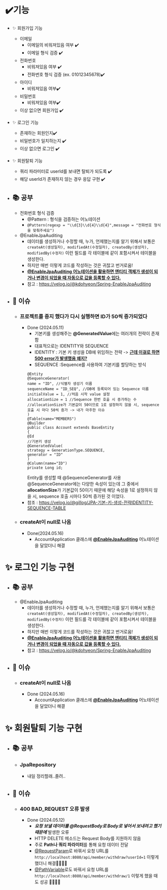 ✔️기능
==========
- ✨ 회원가입 기능
  - 이메일
    - 이메일의 비워져있음 여부 ✔️
    - 이메일 형식 검증 ✔️
  - 전화번호
    - 비워져있음 여부 ✔️
    - 전화번호 형식 검증 (ex. 01012345678)✔️
  - 아이디
    - 비워져있음 여부✔️
  - 비밀번호
    - 비워져있음 여부✔️
  - 이상 없으면 회원가입 ✔️
- ✨ 로그인 기능
  - 존재하는 회원인지✔️
  - 비밀번호가 일치하는지 ✔️
  - 이상 없으면 로그인 ✔️
- ✨ 회원탈퇴 기능
  - 쿼리 파라미터로 userId를 보내면 탈퇴가 되도록 ✔️
  - 해당 userId가 존재하지 않는 경우 응답 구현 ✔️

- ## 📚 공부
  - 전화번호 형식 검증
    - @Pattern : 형식을 검증하는 어노테이션
    - ```@Pattern(regexp = "\\d{3}\\d{4}\\d{4}",message = "전화번호 형식을 맞춰주세요")```
  - @EnableJpaAuditing
    - 데이터를 생성하거나 수정할 때, 누가, 언제했는지를 알기 위해서 보통은
      ``` createAt(생성일자), modifiedAt(수정일자), createdBy(생성자), modifiedBy(수정자)```
      이런 필드를 각 테이블에 같이 포함시켜서 테이블을 생성한다.
    - 하지만 매번 이렇게 코드를 작성하는 것은 귀찮고 번거로움!
    -  **<u>@EnableJpaAuditing 어노테이션을 활용하면 엔티티 객체가 생성이 되거나 변경이 되었을 때 자동으로 값을 등록할 수 있다. </u>**
    - 참고 : <https://velog.io/@kdohyeon/Spring-EnableJpaAuditing>
- ## 🐛 이슈
  - ### 프로젝트를 중지 했다가 다시 실행하면 ID가 50씩 증가되었다
    - Done (2024.05.11)
      - 기본키를 생성해주는 **@GeneratedValue**에는 여러개의 전략이 존재함
      - 대표적으로는 IDENTITY와 SEQUENCE
      - IDENTITY : 기본 키 생성을 DB에 위임하는 전략 -> **<u> 근데 이걸로 하면 500 error가 발생했음 왜지?</u>**
      - SEQUENCE :Sequence를 사용하여 기본키를 할당하는 방식
      ```
      @Entity
      @SequenceGenerator(
      name = "ID", //식별자 생성기 이름
      sequenceName = "ID_SEQ", //DB에 등록되어 있는 Sequence 이름
      initialValue = 1, //처음 시작 value 설정
      allocationSize = 1 //Sequence 한번 호출 시 증가하는 수
      //allocationSize가 기본값이 50이므로 1로 설정하지 않을 시, sequence 호출 시 마다 50씩 증가 -> 내가 마주한 이슈
      )
      @Table(name="MEMBERS")
      @Builder
      public class Account extends BaseEntity
      {
      @Id
      //기본키 생성
      @GeneratedValue(
      strategy = GenerationType.SEQUENCE,
      generator = "ID"
      )
      @Column(name="ID")
      private Long id;
      ```
        Entity를 생성할 때 @SequenceGenerator를 사용
        @SequenceGenerator에는 다양한 속성이 있는데
        그 중에서 **allocationSize**가 기본값이 50이기 때문에 해당 속성을 1로 설정하지 않을 시, sequence 호출 시마다 50씩 증가된 것 이었다.
    - 참조 : <https://velog.io/@gillog/JPA-기본-키-생성-전략IDENTITY-SEQUENCE-TABLE>
  - ### createAt이 null로 나옴
    - Done(2024.05.16)
      - AccountApplication 클래스에 **<u>@EnableJpaAuditing</u>** 어노테이션을 달았더니 해결

✨ 로그인 기능 구현
==================
- ## 📚 공부
  - @EnableJpaAuditing
    - 데이터를 생성하거나 수정할 때, 누가, 언제했는지를 알기 위해서 보통은
      ``` createAt(생성일자), modifiedAt(수정일자), createdBy(생성자), modifiedBy(수정자)```
      이런 필드를 각 테이블에 같이 포함시켜서 테이블을 생성한다.
    - 하지만 매번 이렇게 코드를 작성하는 것은 귀찮고 번거로움!
    -  **<u>@EnableJpaAuditing 어노테이션을 활용하면 엔티티 객체가 생성이 되거나 변경이 되었을 때 자동으로 값을 등록할 수 있다. </u>**
    - 참고 : <https://velog.io/@kdohyeon/Spring-EnableJpaAuditing>
 - ## 🐛 이슈
   - ### createAt이 null로 나옴
     - Done (2024.05.16)
       - AccountApplication 클래스에 **<u>@EnableJpaAuditing</u>** 어노테이션을 달았더니 해결

✨ 회원탈퇴 기능 구현 
=====================
- ## 📚 공부
  - ### JpaRepository
    - 내일 정리할래..졸려..
- ## 🐛 이슈
  - ### 400 BAD_REQUEST 오류 발생
    - Done (2024.05.12)
      - ***요청 보낼 데이터를 @RequestBody로 Body로 넣어서 보내려고 했기 때문에*** 발생한 오류
      - HTTP DELETE 메소드는 Request Body를 지원하지 않음
      - 주로 **Path나 쿼리 파라미터**를 통해 요청 데이터 전달
      - <u>@RequestParam</u>로 바꿔서 요청 URL를 ```http://localhost:8080/api/member/withdraw?userId=1``` 이렇게 했더니 해결👏🏻👏🏻
      - <u>@PathVariable</u>로도 바꿔서 요청 URL를 ```http://localhost:8080/api/member/withdraw/1``` 이렇게 했을 때도 성공 👏🏻👏🏻

